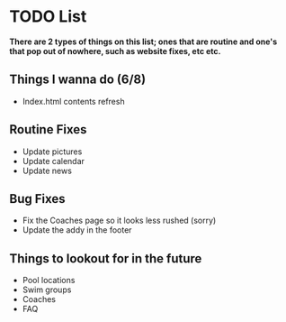 # TODO List
**There are 2 types of things on this list; ones that are routine and one's that pop out of nowhere, such as website fixes, etc etc.**

## Things I wanna do (6/8)
- Index.html contents refresh

## Routine Fixes
- Update pictures 
- Update calendar
- Update news


## Bug Fixes
- Fix the Coaches page so it looks less rushed (sorry)
- Update the addy in the footer


## Things to lookout for in the future
- Pool locations
- Swim groups
- Coaches
- FAQ
